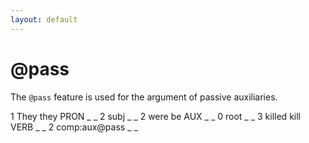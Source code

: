 ```yaml
---
layout: default
---
```


# **@pass**

The `@pass` feature is used for the argument of passive auxiliaries.

<div>
<conll>
1	They	they	PRON	_	_	2	subj	_	_
2	were	be	AUX	_	_	0	root	_	_
3	killed	kill	VERB	_	_	2	comp:aux@pass	_	_
</conll>
</div>
